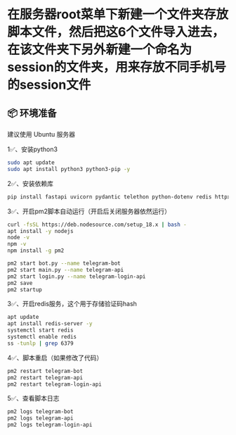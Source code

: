 # 在服务器root菜单下新建一个文件夹存放脚本文件，然后把这6个文件导入进去，在该文件夹下另外新建一个命名为session的文件夹，用来存放不同手机号的session文件

## 📦 环境准备

建议使用 Ubuntu 服务器

1✅、安装python3
```bash
sudo apt update
sudo apt install python3 python3-pip -y
```

2✅、安装依赖库
```bash
pip install fastapi uvicorn pydantic telethon python-dotenv redis httpx "aiogram>=3.0.0,<4.0.0"
```

3✅、开启pm2脚本自动运行（开启后关闭服务器依然运行）
```bash
curl -fsSL https://deb.nodesource.com/setup_18.x | bash -
apt install -y nodejs
node -v
npm -v
npm install -g pm2

pm2 start bot.py --name telegram-bot
pm2 start main.py --name telegram-api
pm2 start login.py --name telegram-login-api
pm2 save
pm2 startup
```

3✅、开启redis服务，这个用于存储验证码hash
```bash
apt update
apt install redis-server -y
systemctl start redis
systemctl enable redis
ss -tunlp | grep 6379
```

4✅、脚本重启（如果修改了代码）
```bash
pm2 restart telegram-bot
pm2 restart telegram-api
pm2 restart telegram-login-api
```

5✅、查看脚本日志
```bash
pm2 logs telegram-bot
pm2 logs telegram-api
pm2 logs telegram-login-api
```

